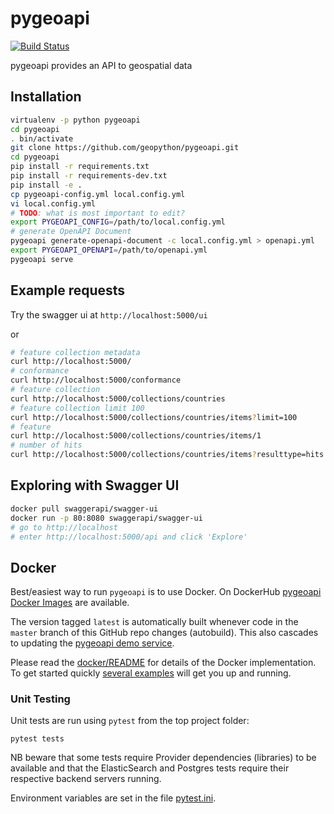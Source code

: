 # pygeoapi

[![Build Status](https://travis-ci.org/geopython/pygeoapi.png)](https://travis-ci.org/geopython/pygeoapi)

pygeoapi provides an API to geospatial data

## Installation

```bash
virtualenv -p python pygeoapi
cd pygeoapi
. bin/activate
git clone https://github.com/geopython/pygeoapi.git
cd pygeoapi
pip install -r requirements.txt
pip install -r requirements-dev.txt
pip install -e .
cp pygeoapi-config.yml local.config.yml
vi local.config.yml
# TODO: what is most important to edit?
export PYGEOAPI_CONFIG=/path/to/local.config.yml
# generate OpenAPI Document
pygeoapi generate-openapi-document -c local.config.yml > openapi.yml
export PYGEOAPI_OPENAPI=/path/to/openapi.yml
pygeoapi serve
```

## Example requests

Try the swagger ui at `http://localhost:5000/ui`

or

```bash
# feature collection metadata
curl http://localhost:5000/
# conformance
curl http://localhost:5000/conformance
# feature collection
curl http://localhost:5000/collections/countries
# feature collection limit 100
curl http://localhost:5000/collections/countries/items?limit=100
# feature
curl http://localhost:5000/collections/countries/items/1
# number of hits
curl http://localhost:5000/collections/countries/items?resulttype=hits

```

## Exploring with Swagger UI

```bash
docker pull swaggerapi/swagger-ui
docker run -p 80:8080 swaggerapi/swagger-ui
# go to http://localhost
# enter http://localhost:5000/api and click 'Explore'
```

## Docker

Best/easiest way to run `pygeoapi` is to use Docker.
On DockerHub [pygeoapi Docker Images](https://cloud.docker.com/u/geopython/repository/docker/geopython/pygeoapi) 
are available.

The version tagged `latest` is automatically built whenever code 
in the `master` branch of this GitHub repo changes (autobuild). 
This also cascades to updating the [pygeoapi demo service](https://demo.pygeoapi.io/pygeoapi).

Please read the [docker/README](https://github.com/geopython/pygeoapi/blob/master/docker/README.md) for
details of the Docker implementation. To get started quickly 
[several examples](https://github.com/geopython/pygeoapi/blob/master/docker/examples) will get you up and running.

### Unit Testing 

Unit tests are run using `pytest` from the top project folder:

```
pytest tests
```

NB beware that some tests require Provider dependencies (libraries) to be available
and that the ElasticSearch and Postgres tests require their respective 
backend servers running.

Environment variables are set in the file [pytest.ini](pytest.ini).
